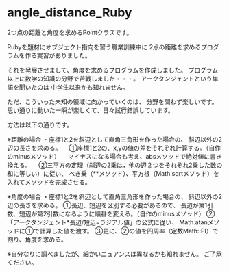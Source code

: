 # angle_distance_Ruby
2つ点の距離と角度を求めるPointクラスです。

Rubyを題材にオブジェクト指向を習う職業訓練中に
2点の距離を求めるプログラムを作る実習がありました。

それを発展させまして、角度を求めるプログラムを作成しました。
プログラム以上に数学の知識の分野で苦戦しました・・・。
アークタンジェントという単語を聞いたのは
中学生以来かも知れません。

ただ、こういった未知の領域に向かっていくのは、
分野を問わず楽しいです。
思い通りに動いた一瞬が楽しくて、日々試行錯誤しています。

方法は以下の通りです。

※距離の場合
・座標1と2を斜辺として直角三角形を作った場合の、
斜辺以外の2辺の長さを求める。
　①座標1と2の、x,yの値の差をそれぞれ計算する。（自作のminusメソッド）
　マイナスになる場合も考え、absメソッドで絶対値に書き換える。
　②三平方の定理（斜辺の2乗は，他の辺２つをそれぞれ2乗した数の和に等しい）に従い、
べき乗（**メソッド）、平方根（Math.sqrtメソッド）を入れてメソッドを完成させる。

※角度の場合
・座標1と2を斜辺として直角三角形を作った場合の、
斜辺以外の2辺の長さを求める。
①長辺、短辺を区別する必要があるので、
長辺が第1引数、短辺が第2引数になるように順番を変える。（自作のminusメソッド）
②「アークタンジェント*長辺/短辺=ラジアル値」の公式に従い、
Math.atanメソッドに①で計算した値を渡す。
③更に、②の値を円周率（定数Math::PI）で割り、角度を求める。

※自分なりに調べましたが、細かいニュアンスは異なるかも知れません。
ご了承ください。

